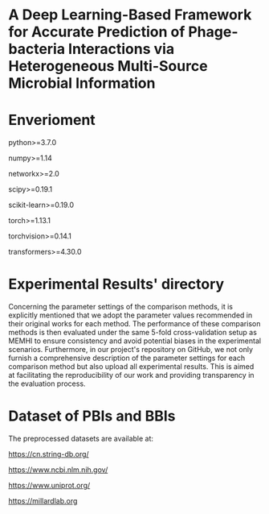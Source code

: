 # A Deep Learning-Based Framework for Accurate Prediction of Phage-bacteria Interactions via Heterogeneous Multi-Source Microbial Information

# Enverioment

python>=3.7.0

numpy>=1.14

networkx>=2.0

scipy>=0.19.1

scikit-learn>=0.19.0

torch>=1.13.1

torchvision>=0.14.1

transformers>=4.30.0


# Experimental Results' directory
Concerning the parameter settings of the comparison methods, it is explicitly mentioned that we adopt the parameter values recommended in their original works for each method. The performance of these comparison methods is then evaluated under the same 5-fold cross-validation setup as MEMHI to ensure consistency and avoid potential biases in the experimental scenarios. Furthermore, in our project's repository on GitHub, we not only furnish a comprehensive description of the parameter settings for each comparison method but also upload all experimental results. This is aimed at facilitating the reproducibility of our work and providing transparency in the evaluation process.

# Dataset of PBIs and BBIs

The preprocessed datasets are available at:

https://cn.string-db.org/ 

https://www.ncbi.nlm.nih.gov/ 

https://www.uniprot.org/ 

https://millardlab.org
